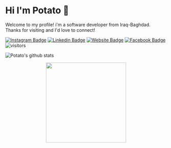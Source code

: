
# Hi I'm Potato 👋
Welcome to my profile! i'm a software developer from Iraq-Baghdad. Thanks for visiting and I'd love to connect!
<!--Website -->
[![Instagram Badge](https://img.shields.io/badge/-Instagram-e4405f?style=flat-square&logo=Instagram&logoColor=white)](https://instagram.com/cusastudio)
[![Linkedin Badge](https://img.shields.io/badge/-LinkedIn-0e76a8?style=flat-square&logo=Linkedin&logoColor=white)](https://www.linkedin.com/mwlite/in/sajad-samir-210b771a5)
[![Website Badge](https://img.shields.io/badge/Website-3b5998?style=flat-square&logo=google-chrome&logoColor=white)](http://sajadsamer.me)
[![Facebook Badge](https://img.shields.io/badge/-Facebook-0088cc?style=flat-square&logo=Facebook&logoColor=white)](https://www.facebook.com/people/Sajad-Samer/100008228555745)
![visitors](https://visitor-badge.laobi.icu/badge?page_id=potato-01.potato-01)

![Potato's github stats](https://github-readme-stats.vercel.app/api?username=potato-0&show_icons)

<!-- [![Twitter Badge](https://img.shields.io/badge/-Twitter-00acee?style=flat-square&logo=Twitter&logoColor=white)]()
[![YouTube Badge](https://img.shields.io/badge/-YouTube-e4405f?style=flat-square&logo=Youtube&logoColor=white)]() -->

<p align="center">
  <img width="250" src="https://media1.tenor.com/images/b06111ca4f61490fe7dc535e0250d603/tenor.gif">
</p>
